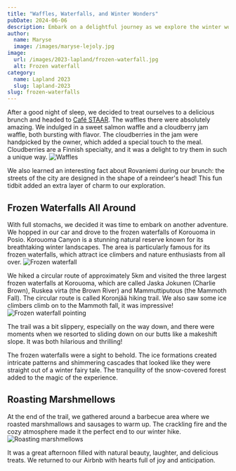 ```yaml
---
title: "Waffles, Waterfalls, and Winter Wonders"
pubDate: 2024-06-06
description: Embark on a delightful journey as we explore the winter wonders of Lapland, indulge in warm waffles, and marvel at breathtaking waterfalls.
author:
  name: Maryse
  image: /images/maryse-lejoly.jpg
image:
  url: /images/2023-lapland/frozen-waterfall.jpg
  alt: Frozen waterfall
category:
  name: Lapland 2023
  slug: lapland-2023
slug: frozen-waterfalls
---
```

After a good night of sleep, we decided to treat ourselves to a delicious brunch and headed to [Café STAAR](https://www.facebook.com/p/Cafe-STAAR-100063579280213/). The waffles there were absolutely amazing. We indulged in a sweet salmon waffle and a cloudberry jam waffle, both bursting with flavor. The cloudberries in the jam were handpicked by the owner, which added a special touch to the meal. Cloudberries are a Finnish specialty, and it was a delight to try them in such a unique way.
![Waffles](/images/2023-lapland/waffles.jpg)

We also learned an interesting fact about Rovaniemi during our brunch: the streets of the city are designed in the shape of a reindeer's head! This fun tidbit added an extra layer of charm to our exploration.

## Frozen Waterfalls All Around
With full stomachs, we decided it was time to embark on another adventure. We hopped in our car and drove to the frozen waterfalls of Korouoma in Posio. Korouoma Canyon is a stunning natural reserve known for its breathtaking winter landscapes. The area is particularly famous for its frozen waterfalls, which attract ice climbers and nature enthusiasts from all over.
![Frozen waterfall](/images/2023-lapland/frozen-waterfall2.jpg)

We hiked a circular route of approximately 5km and visited the three largest frozen waterfalls at Korouoma, which are called Jaska Jokunen (Charlie Brown), Ruskea virta (the Brown River) and Mammuttiputous (the Mammoth Fall). The circular route is called Koronjää hiking trail. We also saw some ice climbers climb on to the Mammoth fall, it was impressive!
![Frozen waterfall pointing](/images/2023-lapland/frozen-waterfall-pointing.jpg)

The trail was a bit slippery, especially on the way down, and there were moments when we resorted to sliding down on our butts like a makeshift slope. It was both hilarious and thrilling!

The frozen waterfalls were a sight to behold. The ice formations created intricate patterns and shimmering cascades that looked like they were straight out of a winter fairy tale. The tranquility of the snow-covered forest added to the magic of the experience.

## Roasting Marshmellows
At the end of the trail, we gathered around a barbecue area where we roasted marshmallows and sausages to warm up. The crackling fire and the cozy atmosphere made it the perfect end to our winter hike.
![Roasting marshmellows](/images/2023-lapland/roasting-marshmellows.jpg)

It was a great afternoon filled with natural beauty, laughter, and delicious treats. We returned to our Airbnb with hearts full of joy and anticipation.
